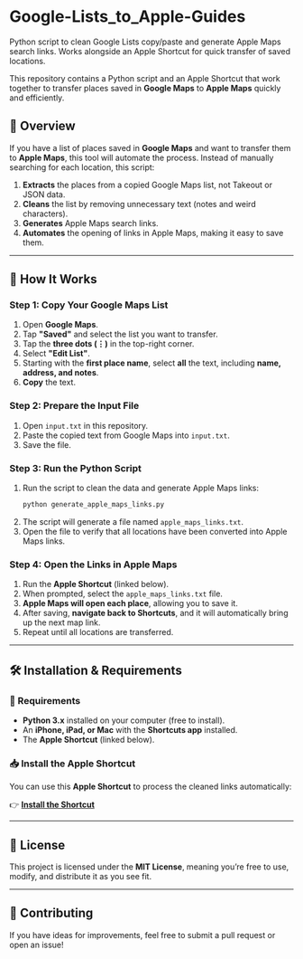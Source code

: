 # Google-Lists_to_Apple-Guides
Python script to clean Google Lists copy/paste and generate Apple Maps search links. Works alongside an Apple Shortcut for quick transfer of saved locations.

This repository contains a Python script and an Apple Shortcut that work together to transfer places saved in **Google Maps** to **Apple Maps** quickly and efficiently.

## 📌 Overview
If you have a list of places saved in **Google Maps** and want to transfer them to **Apple Maps**, this tool will automate the process. Instead of manually searching for each location, this script:
1. **Extracts** the places from a copied Google Maps list, not Takeout or JSON data.
2. **Cleans** the list by removing unnecessary text (notes and weird characters).
3. **Generates** Apple Maps search links.
4. **Automates** the opening of links in Apple Maps, making it easy to save them.

---

## 📖 How It Works

### Step 1: Copy Your Google Maps List
1. Open **Google Maps**.
2. Tap **"Saved"** and select the list you want to transfer.
3. Tap the **three dots (⋮)** in the top-right corner.
4. Select **"Edit List"**.
5. Starting with the **first place name**, select **all** the text, including **name, address, and notes**.
6. **Copy** the text.

### Step 2: Prepare the Input File
1. Open `input.txt` in this repository.
2. Paste the copied text from Google Maps into `input.txt`.
3. Save the file.

### Step 3: Run the Python Script
1. Run the script to clean the data and generate Apple Maps links:
   ```bash
   python generate_apple_maps_links.py
2. The script will generate a file named `apple_maps_links.txt`.
3. Open the file to verify that all locations have been converted into Apple Maps links.

### Step 4: Open the Links in Apple Maps
1. Run the **Apple Shortcut** (linked below).
2. When prompted, select the `apple_maps_links.txt` file.
3. **Apple Maps will open each place**, allowing you to save it.
4. After saving, **navigate back to Shortcuts**, and it will automatically bring up the next map link.
5. Repeat until all locations are transferred.

---

## 🛠 Installation & Requirements

### 📌 Requirements
- **Python 3.x** installed on your computer (free to install).
- An **iPhone, iPad, or Mac** with the **Shortcuts app** installed.
- The **Apple Shortcut** (linked below).

### 📥 Install the Apple Shortcut
You can use this **Apple Shortcut** to process the cleaned links automatically:

👉 **[Install the Shortcut](https://www.icloud.com/shortcuts/01d548c82135425eab3de7420e0b72aa)**

---

## 📜 License
This project is licensed under the **MIT License**, meaning you’re free to use, modify, and distribute it as you see fit.

---

## 🤝 Contributing
If you have ideas for improvements, feel free to submit a pull request or open an issue!
